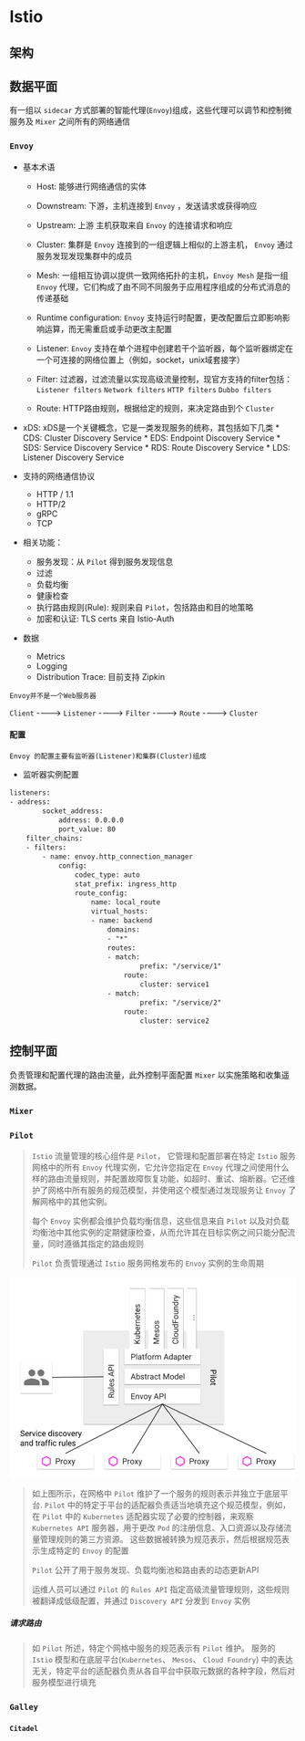 # Istio

## 架构
## 数据平面
有一组以 `sidecar` 方式部署的智能代理(`Envoy`)组成，这些代理可以调节和控制微服务及 `Mixer` 之间所有的网络通信

### `Envoy`
* 基本术语
	* Host: 能够进行网络通信的实体

	* Downstream: 下游，主机连接到 `Envoy` ，发送请求或获得响应

	* Upstream: 上游 主机获取来自 `Envoy` 的连接请求和响应

	* Cluster: 集群是 `Envoy` 连接到的一组逻辑上相似的上游主机， `Envoy` 通过服务发现发现集群中的成员

	* Mesh: 一组相互协调以提供一致网络拓扑的主机，`Envoy Mesh` 是指一组 `Envoy` 代理，它们构成了由不同不同服务于应用程序组成的分布式消息的传递基础

	* Runtime configuration:  `Envoy` 支持运行时配置，更改配置后立即影响影响运算，而无需重启或手动更改主配置

	* Listener: `Envoy` 支持在单个进程中创建若干个监听器，每个监听器绑定在一个可连接的网络位置上（例如，socket，unix域套接字）

	* Filter: 过滤器，过滤流量以实现高级流量控制，现官方支持的filter包括：`Listener filters` `Network filters` `HTTP filters` `Dubbo filters`

	* Route: HTTP路由规则，根据给定的规则，来决定路由到个 `Cluster`


* xDS: xDS是一个关键概念，它是一类发现服务的统称，其包括如下几类
		* CDS: Cluster Discovery Service
		* EDS: Endpoint Discovery Service
		* SDS: Service Discovery Service
		* RDS: Route Discovery Service
		* LDS: Listener Discovery Service

* 支持的网络通信协议
	* HTTP / 1.1
	* HTTP/2
	* gRPC
	* TCP
* 相关功能：
	* 服务发现：从 `Pilot` 得到服务发现信息
	* 过滤
	* 负载均衡
	* 健康检查
	* 执行路由规则(Rule): 规则来自 `Pilot`，包括路由和目的地策略
	* 加密和认证: TLS certs 来自 Istio-Auth
* 数据
	* Metrics
	* Logging
	* Distribution Trace: 目前支持 Zipkin

`Envoy并不是一个Web服务器`

`Client` ---->  `Listener`  ---->   `Filter`   ---->   `Route`   ---->   `Cluster`

#### 配置
`Envoy 的配置主要有监听器(Listener)和集群(Cluster)组成`
* 监听器实例配置
```
listeners:
- address:
		socket_address:
			address: 0.0.0.0
			port_value: 80
	filter_chains:
	- filters:
		- name: envoy.http_connection_manager
			config:
				codec_type: auto
				stat_prefix: ingress_http
				route_config:
					name: local_route
					virtual_hosts:
					- name: backend
						domains:
						- "*"
						routes:
						- match:
								prefix: "/service/1"
							route:
								cluster: service1
						- match:
								prefix: "/service/2"
							route:
								cluster: service2
```

## 控制平面
负责管理和配置代理的路由流量，此外控制平面配置 `Mixer` 以实施策略和收集遥测数据。

### `Mixer`




### `Pilot`
> `Istio` 流量管理的核心组件是 `Pilot`， 它管理和配置部署在特定 `Istio` 服务网格中的所有 `Envoy` 代理实例，它允许您指定在 `Envoy` 代理之间使用什么样的路由流量规则，并配置故障恢复功能，如超时、重试、熔断器。它还维护了网格中所有服务的规范模型，并使用这个模型通过发现服务让 `Envoy` 了解网格中的其他实例。
>
> 每个 `Envoy` 实例都会维护负载均衡信息，这些信息来自 `Pilot` 以及对负载均衡池中其他实例的定期健康检查，从而允许其在目标实例之间只能分配流量，同时遵循其指定的路由规则
>
> `Pilot` 负责管理通过 `Istio` 服务网格发布的 `Envoy` 实例的生命周期

![Pilot](./images/PilotAdapters.svg)

> 如上图所示，在网格中 `Pilot` 维护了一个服务的规则表示并独立于底层平台. `Pilot` 中的特定于平台的适配器负责适当地填充这个规范模型，例如，在 `Pilot` 中的 `Kubernetes` 适配器实现了必要的控制器，来观察 `Kubernetes API` 服务器，用于更改 `Pod` 的注册信息、入口资源以及存储流量管理规则的第三方资源。 这些数据被转换为规范表示，然后根据规范表示生成特定的 `Envoy` 的配置
>
> `Pilot` 公开了用于服务发现、负载均衡池和路由表的动态更新API
>
> 运维人员可以通过 `Pilot` 的 `Rules API` 指定高级流量管理规则，这些规则被翻译成低级配置，并通过 `Discovery API` 分发到 `Envoy` 实例

##### 请求路由
> 如 `Pilot` 所述，特定个网格中服务的规范表示有 `Pilot` 维护。 服务的 `Istio` 模型和在底层平台(`Kubernetes`、 `Mesos`、 `Cloud Foundry`) 中的表达无关，特定平台的适配器负责从各自平台中获取元数据的各种字段，然后对服务模型进行填充
>
>

### `Galley`





#### `Citadel`
